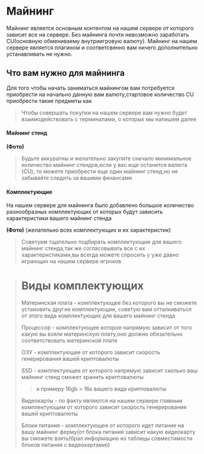 # Майнинг

Майнинг является основным контентом на нашем сервере от которого зависит все на сервере. 
Без майнинга почти невозможно заработать CU(основную обмениваему внутриигровую валюту).
Майнинг на нашем сервере является плагином и соответсвенно вам ничего дополнительно устанавливать не нужно.

## Что вам нужно для майнинга 

Для того чтобы начать заниматься майнингом вам потребуется приобрести на начально данную вам валюту,стартовое количество CU приобрести такие предметы как
> Чтобы совершать покупки на нашем сервере вам нужно будет взаимодействовать с терминалами, о которых мы напишем далее

#### Майнинг стенд

**(Фото)**

> Будьте аккуратны и желательно закупите сначало минимальное количество майнинг стендов,если у вас еще останется валюта (CU), то можете приобрести еще один майнинг стенд,но не забывайте следить за вашими финансами

#### Комплектующие

На нашем сервере для майнинга было добавлено большое количество разнообразных комплектующих от которых будут зависить характеристики вашего майнинг стенда

**(Фото)** (желательно всех комплектующих и их характеристик)

> Советуем тщательно подбирать комплектующие для вашего майнинг стенда,так же согласовывать все с их характеристиками,вы всегда можете спросить у уже давно играющих на нашем сервере игроков

> # Виды комплектующих
> Материнская плата - комплектующее без которого вы не сможете установить другие комплектующие, советую вам отталкиваться от этого вида комплектующих для вашего майнинг стенда
>
> Процессор - комплектующее которое напрямую зависит от того какую вы взяли материнскую плату,оно должно обязательно соответствовать материнской плате
>
> ОЗУ - комплектующее от которого зависит скорость генерирования вашей криптовалюты
>
> SSD - комплектующее от которого напрямую зависит сколько ваш майнинг стенд сможет хранить криптовалюты
>> к примеру 16gb = 16к вашего вида криптовалюты
>
> Видеокарты - по факту являются на нашем сервере главным комплектующим от которого зависит скорость генерирования вашей криптовалюты
>
> Блоки питания - комплектующее от которого идет питание на вашу майнинг ферму(от блока питания зависит какую видеокарту вы сможете взять(брал информацию из таблицы совместимости блоков питания с видеокартами))








